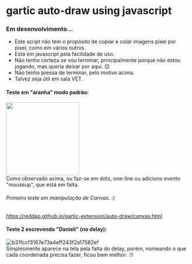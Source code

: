 # gartic auto-draw using javascript

### Em desenvolvimento...

- Este script não tem o propósito de copiar e colar imagens pixel por pixel, como em vários outros.
- Está em javascript pela facilidade de uso.
- Não tenho certeza se vou terminar, principalmente porque não estou jogando, mas queria deixar por aqui. 😊
- Não tenho pressa de terminar, pelo motivo acima.
- Talvez seja útil em sala VET.



#### Teste em "aranha" modo padrão:
<img src="https://user-images.githubusercontent.com/70059776/144703522-be2cd1d0-6783-439d-bcea-c767f13fb222.gif"
height="200" weidth="100"/> <br>
Como observado acima, ou faz-se em dots, one-line ou adiciono evento "mouseup", que está em falta.

###### Primeiro teste em manipulação de Canvas. :) 
https://reddap.github.io/gartic-extension/auto-draw/canvas.html



#### Teste 2 escrevendo "Danieli" (no delay): 
![b31fccf3167e73a4eff243f2a17582ef](https://user-images.githubusercontent.com/70059776/144724860-f9446af0-8ea1-44c6-b9cd-46295044b70d.gif) <bR>
Simplesmente aparece na tela pela falta do delay, porém, nomeando o que cada coordenada precisa fazer, ficou bem melhor. :)!
